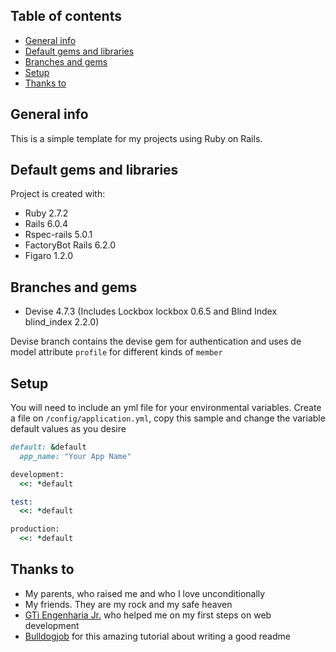 ## Table of contents
* [General info](#general-info)
* [Default gems and libraries](#default-gems-and-libraries)
* [Branches and gems](#branches-and-gems)
* [Setup](#setup)
* [Thanks to](#thanks-to)

## General info
This is a simple template for my projects using Ruby on Rails.

## Default gems and libraries
Project is created with:
* Ruby 2.7.2
* Rails 6.0.4
* Rspec-rails 5.0.1
* FactoryBot Rails 6.2.0
* Figaro 1.2.0

## Branches and gems
* Devise 4.7.3 (Includes Lockbox lockbox 0.6.5 and Blind Index blind_index 2.2.0)

Devise branch contains the devise gem for authentication and uses de model attribute `profile` for different kinds of `member` 
## Setup
You will need to include an yml file for your environmental variables. Create a file on `/config/application.yml`, copy this sample and change the variable default values as you desire 

```ruby
default: &default
  app_name: "Your App Name"

development:
  <<: *default

test:
  <<: *default

production:
  <<: *default
```

## Thanks to
* My parents, who raised me and who I love unconditionally
* My friends. They are my rock and my safe heaven 
* [GTi Engenharia Jr.](https://gtijr.com/) who helped me on my first steps on web development
* [Bulldogjob](https://bulldogjob.com/news/449-how-to-write-a-good-readme-for-your-github-project) for this amazing tutorial about writing a good readme